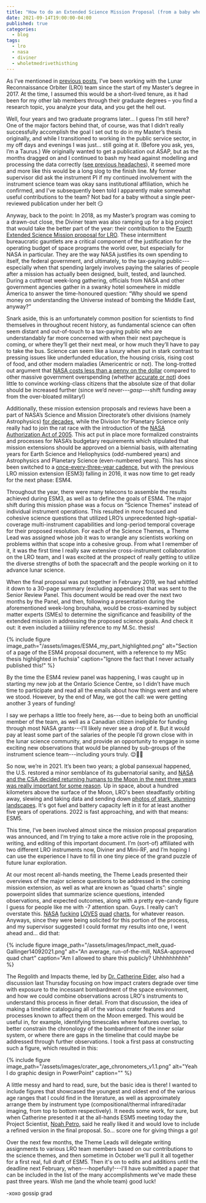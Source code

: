 ```yaml
---
title: "How to do an Extended Science Mission Proposal (from a baby who has no idea what she's doing)"
date: 2021-09-14T19:00:00-04:00
published: true
categories:
  - blog
tags:
  - lro
  - nasa
  - diviner
  - wholetmedrivethisthing
---
```


As I’ve mentioned in [previous posts](https://cailingallinger.medium.com/hello-world-b2ad230134f1), I’ve been working with the Lunar Reconnaissance Orbiter (LRO) team since the start of my Master’s degree in 2017. At the time, I assumed this would be a short-lived tenure, as it had been for my other lab members through their graduate degrees – you find a research topic, you analyze your data, and you get the hell out.

Well, four years and two graduate programs later… I guess I’m still here? One of the major factors behind that, of course, was that I didn’t really successfully accomplish the goal I set out to do in my Master’s thesis originally, and while I transitioned to working in the public service sector, in my off days and evenings I was just… still going at it. (Before you ask, yes, I’m a Taurus.) We originally wanted to get a publication out ASAP, but as the months dragged on and I continued to bash my head against modelling and processing the data correctly ([see previous headaches](https://cailingallinger.medium.com/super-model-b3396b76a2ab)), it seemed more and more like this would be a long slog to the finish line. My former supervisor did ask the instrument PI if my continued involvement with the instrument science team was okay sans institutional affiliation, which he confirmed, and I’ve subsequently been told I apparently make somewhat useful contributions to the team? Not bad for a baby without a single peer-reviewed publication under her belt 😏

Anyway, back to the point: In 2018, as my Master’s program was coming to a drawn-out close, the Diviner team was also ramping up for a big project that would take the better part of the year: their contribution to the [Fourth Extended Science Mission proposal for LRO](https://www.nasa.gov/feature/goddard/2019/nasa-reflects-on-legacy-of-lro-as-moon-orbiting-mission-reaches-10-year-anniversary). These intermittent bureaucratic gauntlets are a critical component of the justification for the operating budget of space programs the world over, but especially for NASA in particular. They are the way NASA justifies its own spending to itself, the federal government, and ultimately, to the tax-paying public---especially when that spending largely involves paying the salaries of people after a mission has actually been designed, built, tested, and launched. During a cutthroat week-long gathering, officials from NASA and other government agencies gather in a swanky hotel somewhere in middle America to answer the time-honoured question: “Why should we spend money on understanding the Universe instead of bombing the Middle East, anyway?”

Snark aside, this is an unfortunately common position for scientists to find themselves in throughout recent history, as fundamental science can often seem distant and out-of-touch to a tax-paying public who are understandably far more concerned with when their next paycheque is coming, or where they’ll get their next meal, or how much they’ll have to pay to take the bus. Science can seem like a luxury when put in stark contrast to pressing issues like underfunded education, the housing crisis, rising cost of food, and other modern maladies (Americentric or not). The long-trotted out argument that [NASA costs less than a penny on the dollar](https://www.nasa.gov/specials/value-of-nasa/) compared to other massive government overspending (whether [accurate or not](https://www.smallstepstospace.com/content/2015/9/17/the-mythical-penny-for-nasa)) does little to convince working-class citizens that the absolute size of that dollar should be increased further (since we’d never---_gasp_---shift funding away from the over-bloated military!)

Additionally, these mission extension proposals and reviews have been a part of NASA’s Science and Mission Directorate’s other divisions (namely Astrophysics) [for decades](https://www.nap.edu/read/23624/chapter/1), while the Division for Planetary Science only really had to join the rat race with the introduction of the [NASA Authorization Act of 2005](https://en.wikipedia.org/wiki/NASA_Authorization_Act_of_2005). This act put in place more formalized constraints and processes for NASA’s budgetary requirements which stipulated that mission extensions should be approved on a biennial basis, with alternating years for Earth Science and Heliophysics (odd-numbered years) and Astrophysics and Planetary Science (even-numbered years). This has since been switched to a [once-every-three-year cadence](https://spacenews.com/report-recommends-less-frequent-reviews-of-ongoing-nasa-science-missions/), but with the previous LRO mission extension (ESM3) falling in 2016, it was now time to get ready for the next phase: ESM4.

Throughout the year, there were many telecons to assemble the results achieved during ESM3, as well as to define the goals of ESM4. The major shift during this mission phase was a focus on “Science Themes” instead of individual instrument operations. This resulted in more focused and cohesive science questions that utilized LRO’s unprecedented high-spatial-coverage multi-instrument capabilities and long-period temporal coverage for their proposed resolution. For each of the Science Themes, a Theme Lead was assigned whose job it was to wrangle any scientists working on problems within that scope into a cohesive group. From what I remember of it, it was the first time I really saw extensive cross-instrument collaboration on the LRO team, and I was excited at the prospect of really getting to utilize the diverse strengths of both the spacecraft and the people working on it to advance lunar science.

When the final proposal was put together in February 2019, we had whittled it down to a 30-page summary (excluding appendices) that was sent to the Senior Review Panel. This document would be read over the next two months by the Panel, and then, following a presentation during the aforementioned week-long brouhaha, would be cross-examined by subject matter experts (SMEs) to determine the significance and feasibility of the extended mission in addressing the proposed science goals. And check it out: it even included a tiiiiiiny reference to my M.Sc. thesis!

{% include figure image_path="/assets/images/ESM4_my_part_highlighted.png" alt="Section of a page of the ESM4 proposal document, with a reference to my MSc thesis highlighted in fuchsia" caption="Ignore the fact that I never actually published this!" %}

By the time the ESM4 review panel was happening, I was caught up in starting my new job at the Ontario Science Centre, so I didn’t have much time to participate and read all the emails about how things went and where we stood. However, by the end of May, we got the call: we were getting another 3 years of funding!

I say we perhaps a little too freely here, as---due to being both an unofficial member of the team, as well as a Canadian citizen ineligible for funding through most NASA grants---I’ll likely never see a drop of it. But it would pay at least some part of the salaries of the people I’d grown close with in the lunar science community, and provide an opportunity to engage in some exciting new observations that would be planned by sub-groups of the instrument science team---including yours truly. 😌💅🏻

So now, we’re in 2021. It’s been two years; a global pansexual happened, the U.S. restored a minor semblance of its gubernatorial sanity, and [NASA and the CSA decided returning humans to the Moon in the next three years was really important for some reason](https://www.asc-csa.gc.ca/eng/astronomy/moon-exploration/artemis-missions.asp). Up in space, about a hundred kilometers above the surface of the Moon, LRO's been steadfastly orbiting away, slewing and taking data and sending down [photos of stark, stunning landscapes](http://lroc.sese.asu.edu/posts/1090). It's got fuel and battery capacity left in it for at least another five years of operations. 2022 is fast approaching, and with that means: ESM5. 

This time, I’ve been involved almost since the mission proposal preparation was announced, and I’m trying to take a more active role in the proposing, writing, and editing of this important document. I’m (sort-of) affiliated with two different LRO instruments now, Diviner and Mini-RF, and I’m hoping I can use the experience I have to fill in one tiny piece of the grand puzzle of future lunar exploration.

At our most recent all-hands meeting, the Theme Leads presented their overviews of the major science questions to be addressed in the coming mission extension, as well as what are known as “quad charts”: single powerpoint slides that summarize science questions, intended observations, and expected outcomes, along with a pretty eye-candy figure I guess for people like me with -7 attention span. Guys. I really can’t overstate this. [NASA](https://gmao.gsfc.nasa.gov/projects/columbia/slides/EnKF_Quad.pdf) [fucking](https://ntrs.nasa.gov/api/citations/20190030770/downloads/20190030770.pdf) [LOVES](https://ehb8.gsfc.nasa.gov/sbir/public/documentDownload;jsessionid=QCEfz6RPsxw5ZMIjbvgZOOdin5tgbMalYwjoEopWhFR07ajJ8nK5!-33163174?contractNum=NNJ08JA64C&severFile=157445_11_19_2010_13_06_52.pdf&proposalId=SBIR_06_P2_066837) [quad](https://esto.nasa.gov/files/EntryQuad_instructions_template.ppt) [charts](https://cce-signin.gsfc.nasa.gov/online_help_docs/quadchart_help.html), for whatever reason. Anyways, since they were being solicited for this portion of the process, and my supervisor suggested I could format my results into one, I went ahead and... did that:

{% include figure image_path="/assets/images/Impact_melt_quad-Gallinger14092021.png" alt="An average, run-of-the-mill, NASA-approved quad chart" caption="Am I allowed to share this publicly? Uhhhhhhhhhh" %}

The Regolith and Impacts theme, led by [Dr. Catherine Elder](https://science.jpl.nasa.gov/people/Elder/), also had a discussion last Thursday focusing on how impact craters degrade over time with exposure to the incessant bombardment of the space environment, and how we could combine observations across LRO's instruments to understand this process in finer detail. From that discussion, the idea of making a timeline cataloguing all of the various crater features and processes known to affect them on the Moon emerged. This would be useful in, for example, identifying timescales where features overlap, to better constrain the chronology of the bombardment of the inner solar system, or where there are gaps in the timeline that could maybe be addressed through further observations. I took a first pass at constructing such a figure, which resulted in this:

{% include figure image_path="/assets/images/crater_age_chronometers_v1.1.png" alt="Yeah I do graphic design in PowerPoint" caption="" %}

A little messy and hard to read, sure, but the basic idea is there! I wanted to include figures that showcased the youngest and oldest end of the various age ranges that I could find in the literature, as well as approximately arrange them by instrument type (compositional/thermal infrared/radar imaging, from top to bottom respectively). It needs some work, for sure, but when Catherine presented it at the all-hands ESM5 meeting today the Project Scientist, [Noah Petro](https://www.nasa.gov/mediacast/gravity-assist-podcast-mapping-the-moon-with-noah-petro), said he really liked it and would love to include a refined version in the final proposal. So... score one for giving things a go!

Over the next few months, the Theme Leads will delegate writing assignments to various LRO team members based on our contributions to the science themes, and then sometime in October we'll pull it all together for a first real, full draft of ESM5. Then it's on to edits and additions until the deadline next February, when---hopefully!---I'll have submitted a paper that can be included in the list of the many accomplishments we've made these past three years. Wish me (and the whole team) good luck!

-xoxo gossip grad

